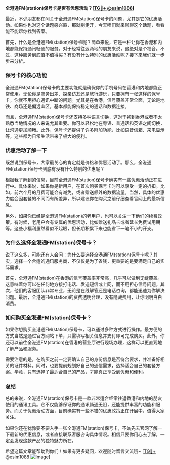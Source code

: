 **全港通FM(station)保号卡是否有优惠活动？[[TG💪+ @esim1088](https://t.me/s/esim1088)]**

最近，不少朋友都在问关于全港通FM(station)保号卡的问题，尤其是它的优惠活动。如果你也对这个话题感兴趣，那就别走开，今天咱们就来聊聊这个话题，看看能不能帮你找到答案。

首先，什么是全港通FM(station)保号卡呢？简单来说，它是一种让你在香港和内地都能保持通讯畅通的服务。对于经常往返两地的朋友来说，这绝对是个福音。不过，这种服务到底值不值得买？有没有什么特别的优惠活动呢？接下来我们就一步步来分析。

### **保号卡的核心功能**

全港通FM(station)保号卡的主要功能就是确保你的手机号码在香港和内地都能正常使用。无论你是商务出差、探亲访友还是旅行游玩，只要拥有一张这样的保号卡，你就不用担心通讯中断的问题。尤其是在香港，信号覆盖非常全面，无论是地铁、商场还是偏远山区，基本都能保持稳定的通话和数据连接。

而且，全港通FM(station)保号卡还支持多种语言切换，这对于初到香港或者不太熟悉当地情况的人来说尤其重要。你可以轻松地在粤语、普通话和英语之间切换，让沟通更加顺畅。此外，保号卡还提供了许多附加功能，比如语音信箱、来电显示等，这些都为日常生活带来了极大的便利。

### **优惠活动了解一下**

既然说到保号卡，大家最关心的肯定就是价格和优惠活动了。那么，全港通FM(station)保号卡到底有没有什么特别的优惠呢？

根据我了解到的信息，目前全港通FM(station)保号卡确实有一些优惠活动正在进行中。具体来说，如果你是新用户，在首次购买保号卡时可以享受一定的折扣。比如，前六个月的月费可能会有减免，或者赠送额外的数据流量。当然，具体的优惠力度会因套餐的不同而有所差异，所以建议你在购买之前仔细查看官网上的最新信息。

另外，如果你已经是全港通FM(station)的老用户，也可以关注一下他们的续费政策。有时候，老用户会有专属的优惠活动，比如赠送礼品卡或者延长免费试用期等。这些小福利虽然看似不起眼，但长期积累下来也能省下一笔不小的开支。

### **为什么选择全港通FM(station)保号卡？**

说了这么多，可能还有人会问：为什么要选择全港通FM(station)保号卡呢？其实，选择一个合适的通讯服务商，不仅仅是为了省钱，更重要的是要满足自己的实际需求。

首先，全港通FM(station)在香港的信号覆盖率非常高，几乎可以做到无缝覆盖。这意味着你可以在任何地方接打电话、发送短信或上网，而不用担心信号问题。其次，他们的客服团队非常专业，无论是在线解答还是电话咨询，都能迅速为你解决问题。最后，全港通FM(station)的资费透明合理，没有隐藏费用，让你明明白白消费。

### **如何购买全港通FM(station)保号卡？**

如果你想购买全港通FM(station)保号卡，可以通过多种方式进行操作。最方便的方式当然是通过官方网站下单，只需填写相关信息并支付即可完成购买。此外，你还可以前往全港通FM(station)在香港的营业厅进行现场办理，这样可以更直观地了解产品和服务。

需要注意的是，在购买之前一定要确认自己的身份信息是否符合要求，并准备好相关的证件材料。同时，也要提前规划好自己的通信需求，选择适合自己的套餐方案。毕竟，只有选择了最适合自己的产品，才能真正享受到优惠和便利。

### **总结**

总的来说，全港通FM(station)保号卡是一款非常适合经常往返香港和内地的朋友使用的通讯工具。它不仅能够保证你的通讯畅通无阻，还能提供丰富的功能和服务。而关于优惠活动方面，目前确实有一些不错的优惠政策正在开展中，值得大家关注。

如果你还在犹豫要不要入手一张全港通FM(station)保号卡，不妨先去官网了解一下最新的优惠信息，或者直接联系客服咨询具体情况。相信只要你用心去了解，一定会发现这款产品的独特魅力所在。

希望这篇文章能帮助到你们！如果有更多疑问，欢迎随时留言交流哦~ [[TG💪+ @esim1088](https://t.me/s/esim1088) ![Image](https://i.postimg.cc/4NQfJmqS/Snipaste-2025-05-13-00-14-12.png)]